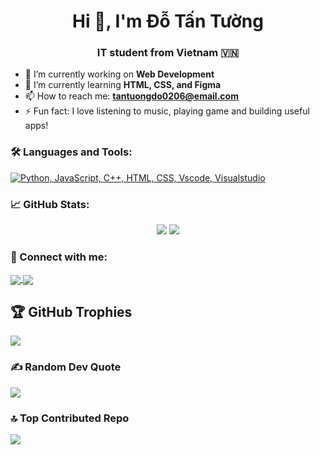 <h1 align="center">Hi 👋, I'm Đỗ Tấn Tường</h1>
<h3 align="center">IT student from Vietnam 🇻🇳</h3>

- 🔭 I’m currently working on **Web Development**
- 🌱 I’m currently learning **HTML, CSS, and Figma**
- 📫 How to reach me: **tantuongdo0206@email.com**
- ⚡ Fun fact: I love listening to music, playing game and building useful apps!
  

### 🛠️ Languages and Tools:
[![Python, JavaScript, C++, HTML, CSS, Vscode, Visualstudio](https://skillicons.dev/icons?i=python,js,cpp,mssql,html,css,vscode,visualstudio	)](https://skillicons.dev)


### 📈 GitHub Stats:
<p align="center">
  <img src="https://github-readme-stats.vercel.app/api?username=tuongdo&show_icons=true&theme=radical" />
  <img src="https://github-readme-stats.vercel.app/api/top-langs/?username=tuongdo&layout=compact&theme=radical" />
  
</p>

### 🔗 Connect with me:
<p>
  <a href="https://www.facebook.com/tan.tuong.177646" target="blank">
    <img align="center" src="https://img.shields.io/badge/-Facebook-1877F2?logo=facebook&logoColor=white" />
  </a>
  <a href="https://www.instagram.com/_dttuowng/" target="blank">
  <img align="center" src="https://img.shields.io/badge/-Instagram-E4405F?logo=instagram&logoColor=white" />
</a>
</p>

## 🏆 GitHub Trophies
![](https://github-profile-trophy.vercel.app/?username=Tuong1308&theme=radical&no-frame=false&no-bg=true&margin-w=4)

### ✍️ Random Dev Quote
![](https://quotes-github-readme.vercel.app/api?type=horizontal&theme=radical)

### 🔝 Top Contributed Repo
![](https://github-contributor-stats.vercel.app/api?username=Tuong1308&limit=5&theme=dark&combine_all_yearly_contributions=true)

